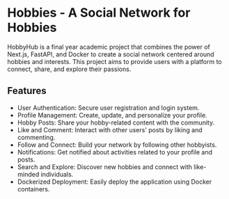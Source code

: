 # Hobbies - A Social Network for Hobbies

HobbyHub is a final year academic project that combines the power of Next.js, FastAPI, and Docker to create a social network centered around hobbies and interests. This project aims to provide users with a platform to connect, share, and explore their passions.

## Features

- User Authentication: Secure user registration and login system.
- Profile Management: Create, update, and personalize your profile.
- Hobby Posts: Share your hobby-related content with the community.
- Like and Comment: Interact with other users' posts by liking and commenting.
- Follow and Connect: Build your network by following other hobbyists.
- Notifications: Get notified about activities related to your profile and posts.
- Search and Explore: Discover new hobbies and connect with like-minded individuals.
- Dockerized Deployment: Easily deploy the application using Docker containers.
